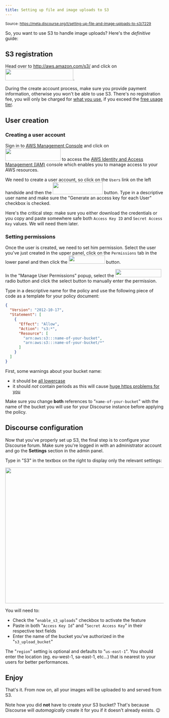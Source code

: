 ```yaml
---
title: Setting up file and image uploads to S3
---
```


<small class="doc-source">Source: https://meta.discourse.org/t/setting-up-file-and-image-uploads-to-s3/7229</small>

So, you want to use S3 to handle image uploads? Here's the *definitive* guide:

## S3 registration

Head over to http://aws.amazon.com/s3/ and click on <img src="//discourse-meta.s3-us-west-1.amazonaws.com/original/2X/a/a0c2f6b515d2a23c2133cad85fdb3f5aa6506ae2.png" width="216" height="37">.

During the create account process, make sure you provide payment information, otherwise you won't be able to use S3. There's no registration fee, you will only be charged for [what you use](http://aws.amazon.com/s3/#pricing), if you exceed the [free usage tier](http://aws.amazon.com/free/).

## User creation

### Creating a user account

Sign in to [AWS Management Console](https://console.aws.amazon.com/) and click on <img src="//discourse-meta.s3-us-west-1.amazonaws.com/original/2X/c/c25b3287095d7eaa85491ebcaa7e4a3929993a3f.png" width="176" height="40"> to access the [AWS Identity and Access Management (IAM)](https://console.aws.amazon.com/iam/home#users) console which enables you to manage access to your AWS resources.

We need to create a user account, so click on the `Users` link on the left handside and then the <img src="//discourse-meta.s3-us-west-1.amazonaws.com/original/2X/6/6d137a9431ec338ce71cae8beb10298f320b6d6f.png" width="159" height="38"> button. Type in a descriptive user name and make sure the "Generate an access key for each User" checkbox is checked.

Here's the critical step: make sure you either download the credentials or you copy and paste somewhere safe both `Access Key ID` and `Secret Access Key` values. We will need them later.

### Setting permissions

Once the user is created, we need to set him permission. Select the user you've just created in the upper panel, click on the `Permissions` tab in the lower panel and then click the <img src="//discourse-meta.s3-us-west-1.amazonaws.com/original/2X/8/82477b8186ac3439b54196ec401c9a0365006a3c.png" width="115" height="26"> button.

In the "Manage User Permissions" popup, select the <img src="//discourse-meta.s3-us-west-1.amazonaws.com/original/2X/7/74082da7e2cf321e1b8fa695a40c230800c716cf.png" width="146" height="26"> radio button and click the select button to manually enter the permission.

Type in a descriptive name for the policy and use the following piece of code as a template for your policy document:

```json
{
  "Version": "2012-10-17",
  "Statement": [
    {
      "Effect": "Allow",
      "Action": "s3:*",
      "Resource": [
        "arn:aws:s3:::name-of-your-bucket",
        "arn:aws:s3:::name-of-your-bucket/*"
      ]
    }
  ]
}
```

First, some warnings about your bucket name:

- it should be [all lowercase](http://docs.aws.amazon.com/AmazonS3/latest/dev/BucketRestrictions.html)
- it should *not* contain periods as this will cause [huge https problems for you](http://shlomoswidler.com/2009/08/amazon-s3-gotcha-using-virtual-host.html)

Make sure you change **both** references to "`name-of-your-bucket`" with the name of the bucket you will use for your Discourse instance before applying the policy.

## Discourse configuration

Now that you've properly set up S3, the final step is to configure your Discourse forum. Make sure you're logged in with an administrator account and go the **Settings** section in the admin panel.

Type in "S3" in the textbox on the right to display only the relevant settings:

<img src="//discourse-meta.s3-us-west-1.amazonaws.com/original/2X/9/91b3d48c3427f3c87f41144e6093bc36eba45287.png" width="690" height="432"> 

You will need to:

- Check the "`enable_s3_uploads`" checkbox to activate the feature
- Paste in both "`Access Key Id`" and "`Secret Access Key`" in their respective text fields
- Enter the name of the bucket you've authorized in the "`s3_upload_bucket`"

The "`region`" setting is optional and defaults to "`us-east-1`". You should enter the location (eg. eu-west-1, sa-east-1, etc...) that is nearest to your users for better performances.

## Enjoy

That's it. From now on, all your images will be uploaded to and served from S3.

Note how you did **not** have to create your S3 bucket? That's because Discourse will *automagically* create it for you if it doesn't already exists. :wink:

